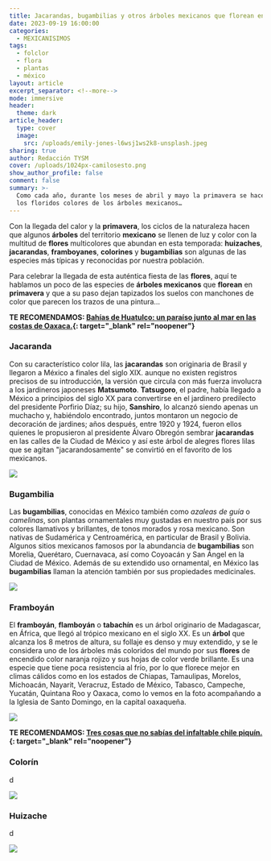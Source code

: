 ```yaml
---
title: Jacarandas, bugambilias y otros árboles mexicanos que florean en primavera
date: 2023-09-19 16:00:00
categories:
  - MEXICANISIMOS
tags:
  - folclor
  - flora
  - plantas
  - méxico
layout: article
excerpt_separator: <!--more-->
mode: immersive
header:
  theme: dark
article_header:
  type: cover
  image:
    src: /uploads/emily-jones-l6wsj1ws2k8-unsplash.jpeg
sharing: true
author: Redacción TYSM
cover: /uploads/1024px-camilosesto.png
show_author_profile: false
comment: false
summary: >-
  Como cada año, durante los meses de abril y mayo la primavera se hace notar en
  los floridos colores de los árboles mexicanos…
---
```

Con la llegada del calor y la **primavera**, los ciclos de la naturaleza hacen que algunos **árboles** del territorio **mexicano** se llenen de luz y color con la multitud de **flores** multicolores que abundan en esta temporada: **huizaches**, **jacarandas**, **framboyanes**, **colorines** y **bugambilias** son algunas de las especies más típicas y reconocidas por nuestra población.

Para celebrar la llegada de esta auténtica fiesta de las **flores**, aquí te hablamos un poco de las especies de **árboles mexicanos** que **florean** en **primavera** y que a su paso dejan tapizados los suelos con manchones de color que parecen los trazos de una pintura…

**TE RECOMENDAMOS:&nbsp;[Bahías de Huatulco: un paraíso junto al mar en las costas de Oaxaca.](https://blog.tonoysumariachi.com/turismo/2024/03/26/bah%C3%ADas-de-huatulco-un-para%C3%ADso-junto-al-mar-en-las-costas-de-oaxaca.html){: target="_blank" rel="noopener"}**

### Jacaranda

Con su característico color lila, las&nbsp;**jacarandas**&nbsp;son originaria de Brasil y llegaron a México a finales del siglo XIX. aunque no existen registros precisos de su introducción, la versión que circula con más fuerza involucra a los jardineros japoneses **Matsumoto**. **Tatsugoro**, el padre, había llegado a México a principios del siglo XX para convertirse en el jardinero predilecto del presidente Porfirio Díaz; su hijo, **Sanshiro**, lo alcanzó siendo apenas un muchacho y, habiéndolo encontrado, juntos montaron un negocio de decoración de jardines; años después, entre 1920 y 1924, fueron ellos quienes le propusieron al presidente Álvaro Obregón sembrar **jacarandas** en las calles de la Ciudad de México y así este árbol de alegres flores lilas que se agitan "jacarandosamente" se convirtió en el favorito de los mexicanos.

![](https://upload.wikimedia.org/wikipedia/commons/thumb/6/6d/Jacaranda_en_la_colonia_Real_del_Monte%2C_Puebla_02.jpg/640px-Jacaranda_en_la_colonia_Real_del_Monte%2C_Puebla_02.jpg)

### Bugambilia

Las **bugambilias**, conocidas en México también como *azaleas de guía* o *camelinas*, son plantas ornamentales muy gustadas en nuestro país por sus colores llamativos y brillantes, de tonos morados y rosa mexicano. Son nativas de Sudamérica y Centroamérica, en particular de Brasil y Bolivia. Algunos sitios mexicanos famosos por la abundancia de **bugambilias** son Morelia, Querétaro, Cuernavaca, así como Coyoacán y San Ángel en la Ciudad de México. Además de su extendido uso ornamental, en México las **bugambilias** llaman la atención también por sus propiedades medicinales.

![](https://upload.wikimedia.org/wikipedia/commons/thumb/c/c5/Calles_de_Valle_de_Bravo%2C_Estado_de_M%C3%A9xico.jpg/768px-Calles_de_Valle_de_Bravo%2C_Estado_de_M%C3%A9xico.jpg)

### Framboyán

El **framboyán**, **flamboyán** o **tabachín** es un árbol originario de Madagascar, en África, que llegó al trópico mexicano en el siglo XX. Es un **árbol** que alcanza los 8 metros de altura, su follaje es denso y muy extendido, y se le considera uno de los árboles más coloridos del mundo por sus **flores** de encendido color naranja rojizo y sus hojas de color verde brillante. Es una especie que tiene poca resistencia al frío, por lo que florece mejor en climas cálidos como en los estados de Chiapas, Tamaulipas, Morelos, Michoacán, Nayarit, Veracruz, Estado de México, Tabasco, Campeche, Yucatán, Quintana Roo y Oaxaca, como lo vemos en la foto acompañando a la Iglesia de Santo Domingo, en la capital oaxaqueña.



![](https://upload.wikimedia.org/wikipedia/commons/c/c4/Templo_de_Santo_Domingo_de_Guzm%C3%A1n%2C_Oaxaca_de_ju%C3%A1rez.png)

**TE RECOMENDAMOS: [Tres cosas que no sabías del infaltable chile piquín.](https://blog.tonoysumariachi.com/gastronomia/2024/03/06/tres-cosas-que-no-sab%C3%ADas-del-infaltable-chile-piqu%C3%ADn.html){: target="_blank" rel="noopener"}**

### Colorín

d

![](https://upload.wikimedia.org/wikipedia/commons/thumb/d/de/Erythrina_americana_%28_Hern%C3%A1n_Garc%C3%ADa_Crespo%29_001.jpg/640px-Erythrina_americana_%28_Hern%C3%A1n_Garc%C3%ADa_Crespo%29_001.jpg)

### Huizache

d

![](https://upload.wikimedia.org/wikipedia/commons/thumb/f/fe/Flores_de_huizache_%2824_de_Febrero_de_2021%29.jpg/576px-Flores_de_huizache_%2824_de_Febrero_de_2021%29.jpg)